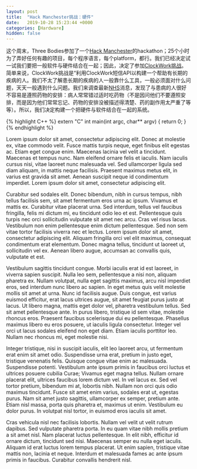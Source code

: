 ```yaml
---
layout: post
title:  "Hack Manchester挑战：硬件"
date:   2019-10-28 15:23:44 +0000
categories: [Hardware]
hidden: false
---
```

这个周末，Three Bodies参加了一个[Hack Manchester](https://www.hac100.com/event/HM2019/)的hackathon；25个小时为了弄好任何有趣的项目，每个程序语言，每个platform，都行。我们已经决定试一试我们要把一般软件与硬件结合在一起；因此，决定了参加[ClockWork挑战](https://www.clockworksms.com/blog/hack-manchester-2019/)。简单来说，ClockWork挑战是“利用ClockWork短信API以构建一个帮助有长期的疾病的人。我们不太了解患长期的疾病的人一般靠什么工具，一般必须面对什么问题，天天一般遇到什么问题。我们来调查最新[NHS](https://www.england.nhs.uk/)消息，发现了与患病的人很好不容易是遵照药物的安排：病人常常错过适时吃药物（不是因问他们不要遵照安排，而是因为他们常常忘记、药物的安排没被描述得清楚、药的副作用太严重了等等）。所以，我们决定构建一个把硬件与软件结合在一起的系统。



{% highlight C++ %}
extern "C" int main(int argc, char** argv) {
  return 0;
}
{% endhighlight %}

Lorem ipsum dolor sit amet, consectetur adipiscing elit. Donec at molestie ex, vitae commodo velit. Fusce mattis turpis neque, eget finibus elit egestas ac. Etiam eget congue enim. Maecenas lacinia vel velit a tincidunt. Maecenas et tempus nunc. Nam eleifend ornare felis et iaculis. Nam iaculis cursus nisi, vitae laoreet nunc malesuada vel. Sed ullamcorper ligula sed diam aliquam, in mattis neque facilisis. Praesent maximus metus elit, in varius est gravida sit amet. Aenean suscipit neque id condimentum imperdiet. Lorem ipsum dolor sit amet, consectetur adipiscing elit.

Curabitur sed sodales elit. Donec bibendum, nibh in cursus tempus, nibh tellus facilisis sem, sit amet fermentum eros urna ac ipsum. Vivamus et mattis ex. Curabitur vitae placerat urna. Sed interdum, tellus vel faucibus fringilla, felis mi dictum mi, eu tincidunt odio leo et est. Pellentesque quis turpis nec orci sollicitudin vulputate sit amet nec arcu. Cras vel risus lacus. Vestibulum non enim pellentesque enim dictum pellentesque. Sed non sem vitae tortor facilisis viverra nec et lectus. Lorem ipsum dolor sit amet, consectetur adipiscing elit. Aliquam fringilla orci vel elit maximus, consequat condimentum erat elementum. Donec magna tellus, tincidunt ut laoreet ut, sollicitudin vel ex. Aenean libero augue, accumsan ac convallis quis, vulputate et est.

Vestibulum sagittis tincidunt congue. Morbi iaculis erat id est laoreet, in viverra sapien suscipit. Nulla leo sem, pellentesque a nisi non, aliquam pharetra ex. Nullam volutpat, nulla eget sagittis maximus, arcu nisl imperdiet eros, sed interdum nunc libero ac sapien. In eget metus quis velit molestie mollis sit amet at urna. Nunc id facilisis augue. Duis congue, est varius euismod efficitur, erat lacus ultrices augue, sit amet feugiat purus justo at lacus. Ut libero magna, mattis eget dolor vel, pharetra vestibulum tellus. Sed sit amet pellentesque ante. In purus libero, tristique id sem vitae, molestie rhoncus eros. Praesent faucibus scelerisque dui eu pellentesque. Phasellus maximus libero eu eros posuere, ut iaculis ligula consectetur. Integer vel orci ut lacus sodales eleifend non eget diam. Etiam iaculis porttitor leo. Nullam nec rhoncus mi, eget molestie nisi.

Integer tristique, nisi in suscipit iaculis, elit leo laoreet arcu, ut fermentum erat enim sit amet odio. Suspendisse urna erat, pretium in justo eget, tristique venenatis felis. Quisque congue vitae enim ac malesuada. Suspendisse potenti. Vestibulum ante ipsum primis in faucibus orci luctus et ultrices posuere cubilia Curae; Vivamus eget magna tellus. Nullam ornare placerat elit, ultrices faucibus lorem dictum vel. In vel lacus ex. Sed vel tortor pretium, bibendum mi at, lobortis nibh. Nullam non orci quis odio maximus tincidunt. Fusce sit amet enim varius, sodales erat ut, egestas purus. Nam sit amet justo sagittis, ullamcorper ex semper, pretium ante. Etiam nisl massa, porta quis pharetra et, maximus ut enim. Vestibulum eu dolor purus. In volutpat nisl tortor, in euismod eros iaculis sit amet.

Cras vehicula nisl nec facilisis lobortis. Nullam vel velit ut velit rutrum dapibus. Sed vulputate pharetra porta. In eu quam vitae nibh mollis pretium a sit amet nisl. Nam placerat luctus pellentesque. In elit nibh, efficitur id ornare dictum, tincidunt sed nisi. Maecenas semper eu nulla eget iaculis. Aliquam id erat luctus lorem tempus placerat. Ut enim sapien, tristique vitae mattis non, lacinia et neque. Interdum et malesuada fames ac ante ipsum primis in faucibus. Curabitur convallis hendrerit nisl.